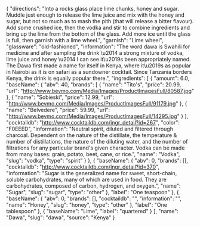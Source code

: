 {
    "directions": "Into a rocks glass place lime chunks, honey and sugar. Muddle just enough to release the lime juice and mix with the honey and sugar, but not so much as to mash the pith (that will release a bitter flavour). Add some crushed ice, then the vodka and stir to combine ingredients and bring up the lime from the bottom of the glass. Add more ice until the glass is full, then garnish with a lime wheel.",
    "garnish": "Lime wheel",
    "glassware": "old-fashioned",
    "information": "The word dawa is Swahili for medicine and after sampling the drink \u2014 a strong mixture of vodka, lime juice and honey \u2014 I can see it\u2019s been appropriately named. The Dawa first made a name for itself in Kenya, where it\u2019s as popular in Nairobi  as it is on safari as a sundowner cocktail. Since Tanzania borders Kenya, the drink is equally popular there.",
    "ingredients": [
        {
            "amount": 6.0,
            "baseName": {
                "abv": 40,
                "brands": [
                    {
                        "name": "Tito's",
                        "price": 20.99,
                        "url": "http://www.bevmo.com/Media/Images/ProductImagesFull/80587.jpg"
                    },
                    {
                        "name": "Sobieski",
                        "price": 12.99,
                        "url": "http://www.bevmo.com/Media/Images/ProductImagesFull/91179.jpg"
                    },
                    {
                        "name": "Belvedere",
                        "price": 59.99,
                        "url": "http://www.bevmo.com/Media/Images/ProductImagesFull/14295.jpg"
                    }
                ],
                "cocktaildb": "http://www.cocktaildb.com/ingr_detail?id=267",
                "color": "F0EEED",
                "information": "Neutral spirit, diluted and filtered through charcoal. Dependent on the nature of the distillate, the temperature & number of distillations, the nature of the diluting water, and the number of filtrations for any particular brand's given character. Vodka can be made from many bases: grain, potato, beet, cane, or rice.",
                "name": "Vodka",
                "slug": "vodka",
                "type": "spirit"
            }
        },
        {
            "baseName": {
                "abv": 0,
                "brands": [],
                "cocktaildb": "http://www.cocktaildb.com/ingr_detail?id=370",
                "information": "Sugar is the generalized name for sweet, short-chain, soluble carbohydrates, many of which are used in food. They are carbohydrates, composed of carbon, hydrogen, and oxygen.",
                "name": "Sugar",
                "slug": "sugar",
                "type": "other"
            },
            "label": "One teaspoon"
        },
        {
            "baseName": {
                "abv": 0,
                "brands": [],
                "cocktaildb": "",
                "information": "",
                "name": "Honey",
                "slug": "honey",
                "type": "other"
            },
            "label": "One tablespoon"
        },
        {
            "baseName": "Lime",
            "label": "quartered"
        }
    ],
    "name": "Dawa",
    "slug": "dawa",
    "source": "Kenya"
}